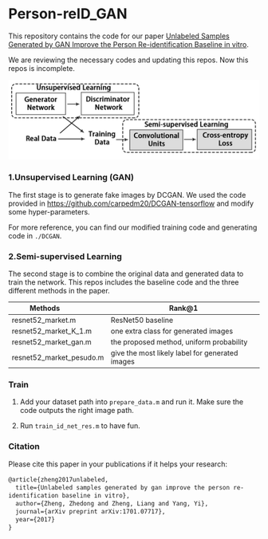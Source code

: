 # Person-reID_GAN
This repository contains the code for our paper [Unlabeled Samples Generated by GAN Improve the Person Re-identification Baseline in vitro](https://arxiv.org/abs/1701.07717).

We are reviewing the necessary codes and updating this repos. Now this repos is incomplete.

![](https://github.com/layumi/layumi.github.io/blob/master/images/fulls/gan.jpg)

### 1.Unsupervised Learning (GAN)
The first stage is to generate fake images by DCGAN.
We used the code provided in https://github.com/carpedm20/DCGAN-tensorflow and modify some hyper-parameters.

For more reference, you can find our modified training code and generating code in `./DCGAN`.

### 2.Semi-supervised Learning 
The second stage is to combine the original data and generated data to train the network.
This repos includes the baseline code and the three different methods in the paper.

| Methods               | Rank@1 | 
| --------              | -----  | 
| resnet52_market.m        | ResNet50 baseline | 
| resnet52_market_K_1.m    | one extra class for generated images|  
| resnet52_market_gan.m    | the proposed method, uniform probability | 
| resnet52_market_pesudo.m | give the most likely label for generated images| 

### Train
1. Add your dataset path into `prepare_data.m` and run it. Make sure the code outputs the right image path.

2. Run `train_id_net_res.m` to have fun.

### Citation
Please cite this paper in your publications if it helps your research:
```
@article{zheng2017unlabeled,
  title={Unlabeled samples generated by gan improve the person re-identification baseline in vitro},
  author={Zheng, Zhedong and Zheng, Liang and Yang, Yi},
  journal={arXiv preprint arXiv:1701.07717},
  year={2017}
}
```
